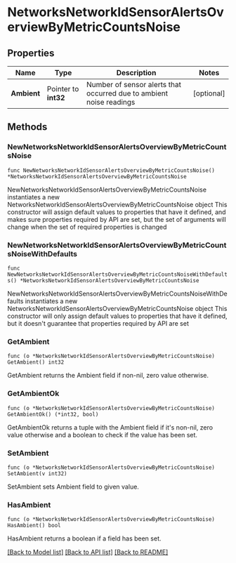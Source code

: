 # NetworksNetworkIdSensorAlertsOverviewByMetricCountsNoise

## Properties

Name | Type | Description | Notes
------------ | ------------- | ------------- | -------------
**Ambient** | Pointer to **int32** | Number of sensor alerts that occurred due to ambient noise readings | [optional] 

## Methods

### NewNetworksNetworkIdSensorAlertsOverviewByMetricCountsNoise

`func NewNetworksNetworkIdSensorAlertsOverviewByMetricCountsNoise() *NetworksNetworkIdSensorAlertsOverviewByMetricCountsNoise`

NewNetworksNetworkIdSensorAlertsOverviewByMetricCountsNoise instantiates a new NetworksNetworkIdSensorAlertsOverviewByMetricCountsNoise object
This constructor will assign default values to properties that have it defined,
and makes sure properties required by API are set, but the set of arguments
will change when the set of required properties is changed

### NewNetworksNetworkIdSensorAlertsOverviewByMetricCountsNoiseWithDefaults

`func NewNetworksNetworkIdSensorAlertsOverviewByMetricCountsNoiseWithDefaults() *NetworksNetworkIdSensorAlertsOverviewByMetricCountsNoise`

NewNetworksNetworkIdSensorAlertsOverviewByMetricCountsNoiseWithDefaults instantiates a new NetworksNetworkIdSensorAlertsOverviewByMetricCountsNoise object
This constructor will only assign default values to properties that have it defined,
but it doesn't guarantee that properties required by API are set

### GetAmbient

`func (o *NetworksNetworkIdSensorAlertsOverviewByMetricCountsNoise) GetAmbient() int32`

GetAmbient returns the Ambient field if non-nil, zero value otherwise.

### GetAmbientOk

`func (o *NetworksNetworkIdSensorAlertsOverviewByMetricCountsNoise) GetAmbientOk() (*int32, bool)`

GetAmbientOk returns a tuple with the Ambient field if it's non-nil, zero value otherwise
and a boolean to check if the value has been set.

### SetAmbient

`func (o *NetworksNetworkIdSensorAlertsOverviewByMetricCountsNoise) SetAmbient(v int32)`

SetAmbient sets Ambient field to given value.

### HasAmbient

`func (o *NetworksNetworkIdSensorAlertsOverviewByMetricCountsNoise) HasAmbient() bool`

HasAmbient returns a boolean if a field has been set.


[[Back to Model list]](../README.md#documentation-for-models) [[Back to API list]](../README.md#documentation-for-api-endpoints) [[Back to README]](../README.md)


